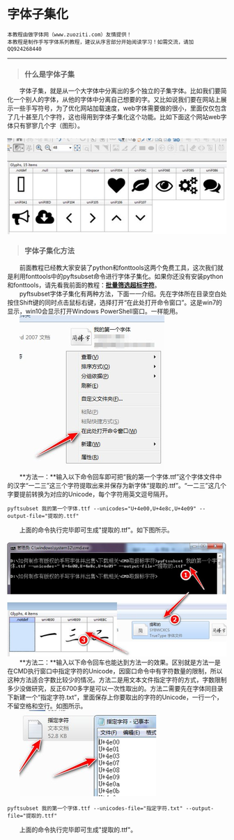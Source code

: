 # 字体子集化

```
本教程由做字体网（www.zuoziti.com）友情提供！
本教程是制作手写字体系列教程，建议从序言部分开始阅读学习！如需交流，请加QQ924268440
```

------

> ### **什么是字体子集**

　　字体子集，就是从一个大字体中分离出的多个独立的子集字体。比如我们要简化一个别人的字体，从他的字体中分离自己想要的字。又比如说我们要在网站上展示一些手写符号，为了优化网站加载速度，web字体需要做的很小，里面仅仅包含了几十甚至几个字符，这也得用到字体子集化这个功能。比如下面这个网站web字体只有寥寥几个字（图形）。   
　　![img](../images/ziji01.jpg)    

> ### **字体子集化方法**

　　前面教程已经教大家安装了python和fonttools这两个免费工具，这次我们就是利用fonttools中的pyftsubset命令进行字体子集化。如果你还没有安装python和fonttools，请先看我前面的教程：[**批量筛选超标字符**](http://www.zuoziti.com/#/screen)。   
　　pyftsubset字体子集化有两种方法，下面一一介绍。先在字体所在目录空白处按住Shift键的同时点击鼠标右键，选择打开“在此处打开命令窗口”。这是win7的显示，win10会显示打开Windows PowerShell窗口。一样能用。   
　　![img](../images/ziji02.jpg)   
　　**方法一：**输入以下命令回车即可把“我的第一个字体.ttf”这个字体文件中的汉字“一二三”这三个字符提取出来并保存为新字体“提取的.ttf”。“一二三”这几个字要提前转换为对应的Unicode，每个字符用英文逗号隔开。   

```
pyftsubset 我的第一个字体.ttf --unicodes="U+4e00,U+4e8c,U+4e09" --output-file="提取的.ttf"
```

　　上面的命令执行完毕即可生成"提取的.ttf"。如下图所示。   
　　![img](../images/ziji03.jpg)    
　　**方法二：**输入以下命令回车也能达到方法一的效果。区别就是方法一是在CMD执行窗口中指定字符的Unicode，因窗口命令中有字符数量的限制，所以这种方法适合字数比较少的情况。方法二是用文本文件指定字符的方式，字数限制多少没做研究，反正6700多字是可以一次性取出的。方法二需要先在字体同目录下新建一个“指定字符.txt”，里面保存上你要取出的字符的Unicode，一行一个，不留空格和空行。如图所示。   
　　![img](../images/ziji04.jpg)   

```
pyftsubset 我的第一个字体.ttf --unicodes-file="指定字符.txt" --output-file="提取的.ttf"
```
　　上面的命令执行完毕即可生成"提取的.ttf"。   
　　 